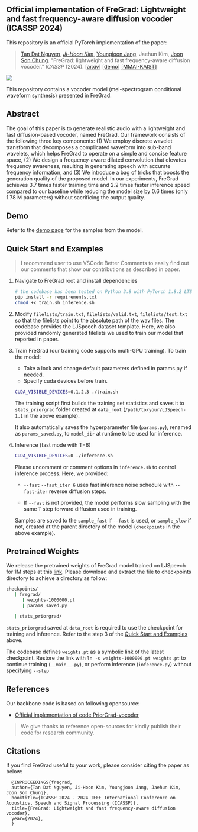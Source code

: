 ## Official implementation of  __FreGrad: Lightweight and fast frequency-aware diffusion vocoder (ICASSP 2024)__

This repository is an official PyTorch implementation of the paper:

> [Tan Dat Nguyen](https://signofthefour.github.io/)*, [Ji-Hoon Kim](https://sites.google.com/view/jhoonkim/)*, [Youngjoon Jang](https://art-jang.github.io/), Jaehun Kim, [Joon Son Chung](https://mmai.io/joon/). "FreGrad: lightweight and fast frequency-aware diffusion vocoder." _ICASSP_ (2024).
>[[arxiv]](https://arxiv.org/abs/2401.10032)
>[[demo]](https://mm.kaist.ac.kr/projects/FreGrad)
>[[MMAI-KAIST]](https://mm.kaist.ac.kr/)

![](./pics/fregrad.gif)

This repository contains a vocoder model (mel-spectrogram conditional waveform synthesis) presented in FreGrad.

## Abstract
The goal of this paper is to generate realistic audio with a lightweight and fast diffusion-based vocoder, named FreGrad. Our framework consists of the following three key components: (1) We employ discrete wavelet transform that decomposes a complicated waveform into sub-band wavelets, which helps FreGrad to operate on a simple and concise feature space, (2) We design a frequency-aware dilated convolution that elevates frequency awareness, resulting in generating speech with accurate frequency information, and (3) We introduce a bag of tricks that boosts the generation quality of the proposed model. In our experiments, FreGrad achieves $3.7$ times faster training time and $2.2$ times faster inference speed compared to our baseline while reducing the model size by $0.6$ times (only $1.78$ M parameters) without sacrificing the output quality.

## Demo

Refer to the [demo page](https://mm.kaist.ac.kr/projects/FreGrad) for the samples from the model.

## Quick Start and Examples

> I recommend user to use VSCode Better Comments to easily find out our comments that show our contributions as described in paper.

1. Navigate to FreGrad root and install dependencies
   ```bash
   # the codebase has been tested on Python 3.8 with PyTorch 1.8.2 LTS and 1.10.2 conda binaries
   pip install -r requirements.txt
   chmod +x train.sh inference.sh
   ```

2. Modify `filelists/train.txt`, `filelists/valid.txt`, `filelists/test.txt` so that the filelists point to the absolute path of the wav files. The codebase provides the LJSpeech dataset template. Here, we also provided randomly generated filelists we used to train our model that reported in paper.

3. Train FreGrad (our training code supports multi-GPU training). To train the model:
   -  Take a look and change default parameters defined in params.py if needed.
   - Specify cuda devices before train.

   ```bash
   CUDA_VISIBLE_DEVICES=0,1,2,3 ./train.sh
   ```
   The training script first builds the training set statistics and saves it to `stats_priorgrad` folder created at `data_root` (`/path/to/your/LJSpeech-1.1` in the above example).

   It also automatically saves the hyperparameter file (`params.py`), renamed as `params_saved.py`, to `model_dir` at runtime to be used for inference.

4. Inference (fast mode with T=6)
   ```bash
   CUDA_VISIBLE_DEVICES=0 ./inference.sh
   ```
   Please uncomment or comment options in `inference.sh` to control inference process. Here, we provided:
      - `--fast` `--fast_iter 6` uses fast inference noise schedule with `--fast-iter` reverse diffusion steps.
   
      - If `--fast` is not provided, the model performs slow sampling with the same `T` step forward diffusion used in training.

   Samples are saved to the `sample_fast` if `--fast` is used, or `sample_slow` if not, created at the parent directory of the model (`checkpoints` in the above example). 

## Pretrained Weights
We release the pretrained weights of FreGrad model trained on LJSpeech for 1M steps at this [link](https://drive.google.com/drive/folders/1sOLFglnoGsUusSl5rBr_K7m82Y4RVBK9?usp=sharing). Please download and extract the file to checkpoints directory to achieve a directory as follow: 
```bash
checkpoints/
   | fregrad/
      | weights-1000000.pt
      | params_saved.py

   | stats_priorgrad/
```

`stats_priorgrad` saved at `data_root` is required to use the checkpoint for training and inference. Refer to the step 3 of the [Quick Start and Examples](#quick-start-and-examples) above.


The codebase defines `weights.pt` as a symbolic link of the latest checkpoint.
Restore the link with `ln -s weights-1000000.pt weights.pt` to continue training (`__main__.py`), or perform inference (`inference.py`) without specifying `--step`

## References
Our backbone code is based on following opensource:
- [Official implementation of code PriorGrad-vocoder](https://github.com/microsoft/NeuralSpeech/tree/master/PriorGrad-vocoder)

> We give thanks to reference open-sources for kindly publish their code for research community.

## Citations
If you find FreGrad useful to your work, please consider citing the paper as below:

      @INPROCEEDINGS{fregrad,
      author={Tan Dat Nguyen, Ji-Hoon Kim, Youngjoon Jang, Jaehun Kim, Joon Son Chung},
      booktitle={ICASSP 2024 - 2024 IEEE International Conference on Acoustics, Speech and Signal Processing (ICASSP)}, 
      title={FreGrad: Lightweight and fast frequency-aware diffusion vocoder}, 
      year={2024},
      }

